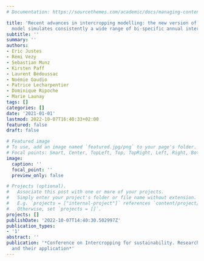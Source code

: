 ```yaml
---
# Documentation: https://sourcethemes.com/academic/docs/managing-content/

title: 'Recent advances in intercropping modelling: the new version of the STICS soil-crop
  model simulates consistently a wide range of bi-specific annual intercrops.'
subtitle: ''
summary: ''
authors:
- Eric Justes
- Rémi Vezy
- Sebastian Munz
- Kirsten Paff
- Laurent Bedoussac
- Noémie Gaudio
- Patrice Lecharpentier
- Dominique Ripoche
- Marie Launay
tags: []
categories: []
date: '2021-01-01'
lastmod: 2022-10-07T16:40:33+02:00
featured: false
draft: false

# Featured image
# To use, add an image named `featured.jpg/png` to your page's folder.
# Focal points: Smart, Center, TopLeft, Top, TopRight, Left, Right, BottomLeft, Bottom, BottomRight.
image:
  caption: ''
  focal_point: ''
  preview_only: false

# Projects (optional).
#   Associate this post with one or more of your projects.
#   Simply enter your project's folder or file name without extension.
#   E.g. `projects = ["internal-project"]` references `content/project/deep-learning/index.md`.
#   Otherwise, set `projects = []`.
projects: []
publishDate: '2022-10-07T14:40:30.502997Z'
publication_types:
- '1'
abstract: ''
publication: '*Conference on Intercropping for sustainability. Research developments
  and their application*'
---
```

